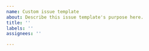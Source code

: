 ```yaml
---
name: Custom issue template
about: Describe this issue template's purpose here.
title: ''
labels: ''
assignees: ''

---
```


<!-- Please tag with the correct @knapsack-pro/PACKAGE  label -->
